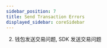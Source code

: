 ```yaml
---
sidebar_position: 7
title: Send Transaction Errors
displayed_sidebar: coreSidebar
---
```



2. 钱包发送交易问题, SDK 发送交易问题